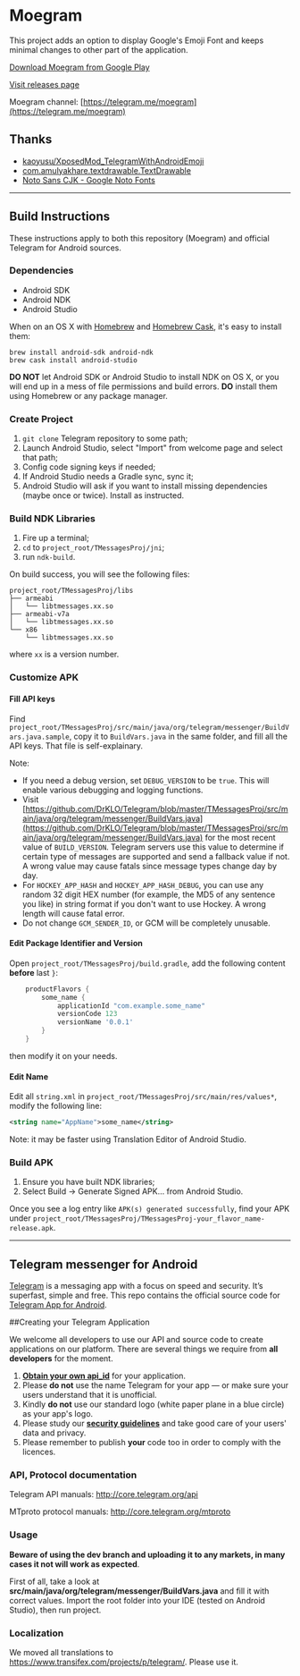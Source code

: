 # Moegram

This project adds an option to display Google's Emoji Font and keeps minimal changes to other part of the application.

[Download Moegram from Google Play](https://play.google.com/store/apps/details?id=me.swineson.moegram.messenger)

[Visit releases page](https://github.com/Jamesits/Moegram/releases)

Moegram channel: [https://telegram.me/moegram](https://telegram.me/moegram)

## Thanks

 * [kaoyusu/XposedMod_TelegramWithAndroidEmoji](https://github.com/kaoyusu/XposedMod_TelegramWithAndroidEmoji)
 * [com.amulyakhare.textdrawable.TextDrawable](https://github.com/amulyakhare/TextDrawable)
 * [Noto Sans CJK - Google Noto Fonts](https://www.google.com/get/noto/help/cjk/)

--------------

## Build Instructions

These instructions apply to both this repository (Moegram) and official Telegram for Android sources.

### Dependencies

 * Android SDK
 * Android NDK
 * Android Studio

When on an OS X with [Homebrew](http://brew.sh/) and [Homebrew Cask](http://caskroom.io/), it's easy to install them:
```shell
brew install android-sdk android-ndk
brew cask install android-studio
```
**DO NOT** let Android SDK or Android Studio to install NDK on OS X, or you will end up in a mess of file permissions and build errors. **DO** install them using Homebrew or any package manager.

### Create Project

 1. `git clone` Telegram repository to some path;
 2. Launch Android Studio, select "Import" from welcome page and select that path;
 3. Config code signing keys if needed;
 4. If Android Studio needs a Gradle sync, sync it;
 5. Android Studio will ask if you want to install missing dependencies (maybe once or twice). Install as instructed.

### Build NDK Libraries

 1. Fire up a terminal;
 2. `cd` to `project_root/TMessagesProj/jni`;
 3. run `ndk-build`.

On build success, you will see the following files:
```
project_root/TMessagesProj/libs
├── armeabi
│   └── libtmessages.xx.so
├── armeabi-v7a
│   └── libtmessages.xx.so
└── x86
    └── libtmessages.xx.so
```
where `xx` is a version number.

### Customize APK

#### Fill API keys
Find `project_root/TMessagesProj/src/main/java/org/telegram/messenger/BuildVars.java.sample`, copy it to `BuildVars.java` in the same folder, and fill all the API keys. That file is self-explainary.

Note:
 * If you need a debug version, set `DEBUG_VERSION` to be `true`. This will enable various debugging and logging functions.
 * Visit [https://github.com/DrKLO/Telegram/blob/master/TMessagesProj/src/main/java/org/telegram/messenger/BuildVars.java](https://github.com/DrKLO/Telegram/blob/master/TMessagesProj/src/main/java/org/telegram/messenger/BuildVars.java) for the most recent value of `BUILD_VERSION`. Telegram servers use this value to determine if certain type of messages are supported and send a fallback value if not. A wrong value may cause fatals since message types change day by day.
 * For `HOCKEY_APP_HASH` and `HOCKEY_APP_HASH_DEBUG`, you can use any random 32 digit HEX number (for example, the MD5 of any sentence you like) in string format if you don't want to use Hockey. A wrong length will cause fatal error.
 * Do not change `GCM_SENDER_ID`, or GCM will be completely unusable.

#### Edit Package Identifier and Version
Open `project_root/TMessagesProj/build.gradle`, add the following content **before** last `}`:
```gradle
    productFlavors {
        some_name {
            applicationId "com.example.some_name"
            versionCode 123
            versionName '0.0.1'
        }
    }
```
then modify it on your needs.

#### Edit Name
Edit all `string.xml` in `project_root/TMessagesProj/src/main/res/values*`, modify the following line:
```xml
<string name="AppName">some_name</string>
```
Note: it may be faster using Translation Editor of Android Studio.

### Build APK

 1. Ensure you have built NDK libraries;
 2. Select Build -> Generate Signed APK… from Android Studio.

Once you see a log entry like `APK(s) generated successfully`, find your APK under `project_root/TMessagesProj/TMessagesProj-your_flavor_name-release.apk`.

--------------

## Telegram messenger for Android

[Telegram](http://telegram.org) is a messaging app with a focus on speed and security. It’s superfast, simple and free.
This repo contains the official source code for [Telegram App for Android](https://play.google.com/store/apps/details?id=org.telegram.messenger).

##Creating your Telegram Application

We welcome all developers to use our API and source code to create applications on our platform.
There are several things we require from **all developers** for the moment.

1. [**Obtain your own api_id**](https://core.telegram.org/api/obtaining_api_id) for your application.
2. Please **do not** use the name Telegram for your app — or make sure your users understand that it is unofficial.
3. Kindly **do not** use our standard logo (white paper plane in a blue circle) as your app's logo.
3. Please study our [**security guidelines**](https://core.telegram.org/mtproto/security_guidelines) and take good care of your users' data and privacy.
4. Please remember to publish **your** code too in order to comply with the licences.

### API, Protocol documentation

Telegram API manuals: http://core.telegram.org/api

MTproto protocol manuals: http://core.telegram.org/mtproto

### Usage

**Beware of using the dev branch and uploading it to any markets, in many cases it not will work as expected**.

First of all, take a look at **src/main/java/org/telegram/messenger/BuildVars.java** and fill it with correct values.
Import the root folder into your IDE (tested on Android Studio), then run project.

### Localization

We moved all translations to https://www.transifex.com/projects/p/telegram/. Please use it.
